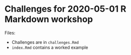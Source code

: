 # Challenges for 2020-05-01 R Markdown workshop

Files: 

* Challenges are in `challenges.Rmd`
* `index.Rmd` contains a worked example
